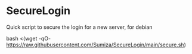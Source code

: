 # SecureLogin

Quick script to secure the login for a new server, for debian

bash <(wget -qO- https://raw.githubusercontent.com/Sumiza/SecureLogin/main/secure.sh)
